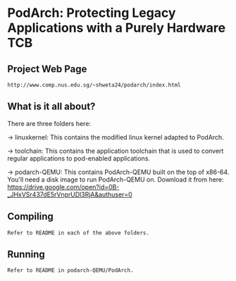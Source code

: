 # PodArch: Protecting Legacy Applications with a Purely Hardware TCB

Project Web Page
---------
	http://www.comp.nus.edu.sg/~shweta24/podarch/index.html


What is it all about?
---------
There are three folders here:

-> linuxkernel: This contains the modified linux kernel adapted to PodArch.

-> toolchain: This contains the application toolchain that is used to convert regular applications to pod-enabled applications.

-> podarch-QEMU: This contains PodArch-QEMU built on the top of x86-64.
	You'll need a disk image to run PodArch-QEMU on. Download it from here: https://drive.google.com/open?id=0B-_JHxVSr437dE5rVnprUDl3RjA&authuser=0


Compiling
---------
	Refer to README in each of the above folders.


Running
--------
	Refer to README in podarch-QEMU/PodArch.
